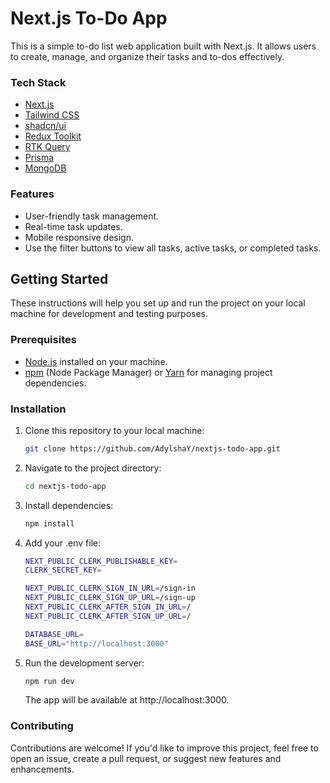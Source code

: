 # Next.js To-Do App

This is a simple to-do list web application built with Next.js. It allows users to create, manage, and organize their tasks and to-dos effectively.

### Tech Stack
- [Next.js](https://nextjs.org/)
- [Tailwind CSS](https://tailwindcss.com/)
- [shadcn/ui](https://ui.shadcn.com)
- [Redux Toolkit](https://redux-toolkit.js.org)
- [RTK Query](https://redux-toolkit.js.org/rtk-query/overview)
- [Prisma](https://www.prisma.io)
- [MongoDB](https://www.mongodb.com)

### Features

- User-friendly task management.
- Real-time task updates.
- Mobile responsive design.
- Use the filter buttons to view all tasks, active tasks, or completed tasks.

## Getting Started

These instructions will help you set up and run the project on your local machine for development and testing purposes.

### Prerequisites

- [Node.js](https://nodejs.org/) installed on your machine.
- [npm](https://www.npmjs.com/) (Node Package Manager) or [Yarn](https://yarnpkg.com/) for managing project dependencies.

### Installation

1. Clone this repository to your local machine:

   ```bash
   git clone https://github.com/AdylshaY/nextjs-todo-app.git

2. Navigate to the project directory:

   ```bash
   cd nextjs-todo-app

3. Install dependencies:

    ```bash
    npm install

4. Add your .env file:

    ```bash
    NEXT_PUBLIC_CLERK_PUBLISHABLE_KEY=
    CLERK_SECRET_KEY=
    
    NEXT_PUBLIC_CLERK_SIGN_IN_URL=/sign-in
    NEXT_PUBLIC_CLERK_SIGN_UP_URL=/sign-up
    NEXT_PUBLIC_CLERK_AFTER_SIGN_IN_URL=/
    NEXT_PUBLIC_CLERK_AFTER_SIGN_UP_URL=/
    
    DATABASE_URL=
    BASE_URL="http://localhost:3000"

5. Run the development server:

    ```bash
    npm run dev
    ```
    The app will be available at http://localhost:3000.

### Contributing

Contributions are welcome! If you'd like to improve this project, feel free to open an issue, create a pull request, or suggest new features and enhancements.

